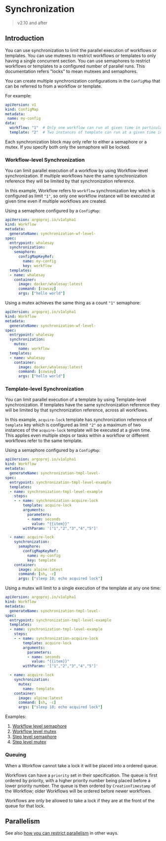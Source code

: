 # Synchronization

> v2.10 and after

## Introduction

You can use synchronization to limit the parallel execution of workflows or templates.
You can use mutexes to restrict workflows or templates to only having a single concurrent section.
You can use semaphores to restrict workflows or templates to a configured number of parallel runs.
This documentation refers "locks" to mean mutexes and semaphores.

You can create multiple synchronization configurations in the `ConfigMap` that can be referred to from a workflow or template.

For example:

```yaml
apiVersion: v1
kind: ConfigMap
metadata:
 name: my-config
data:
  workflow: "1"  # Only one workflow can run at given time in particular namespace
  template: "2"  # Two instances of template can run at a given time in particular namespace
```

Each synchronization block may only refer to either a semaphore or a mutex.
If you specify both only the semaphore will be locked.

### Workflow-level Synchronization

You can limit parallel execution of a workflow by using Workflow-level synchronization.
If multiple workflows have the same synchronization reference they will be limited by that synchronization reference.

In this example, Workflow refers to `workflow` synchronization key which is configured as limit `"1"`, so only one workflow instance will be executed at given time even if multiple workflows are created.

Using a semaphore configured by a `ConfigMap`:

```yaml
apiVersion: argoproj.io/v1alpha1
kind: Workflow
metadata:
  generateName: synchronization-wf-level-
spec:
  entrypoint: whalesay
  synchronization:
    semaphore:
      configMapKeyRef:
        name: my-config
        key: workflow
  templates:
  - name: whalesay
    container:
      image: docker/whalesay:latest
      command: [cowsay]
      args: ["hello world"]
```

Using a mutex achieves the same thing as a count `"1"` semaphore:

```yaml
apiVersion: argoproj.io/v1alpha1
kind: Workflow
metadata:
  generateName: synchronization-wf-level-
spec:
  entrypoint: whalesay
  synchronization:
    mutex:
      name: workflow
  templates:
  - name: whalesay
    container:
      image: docker/whalesay:latest
      command: [cowsay]
      args: ["hello world"]
```

### Template-level Synchronization

You can limit parallel execution of a template by using Template-level synchronization.
If templates have the same synchronization reference they will be limited by that synchronization reference, across all workflows.

In this example, `acquire-lock` template has synchronization reference of `template` key which is configured as limit `"2"` so a maximum of two instances of the `acquire-lock` template will be executed at a given time.
This applies even multiple steps or tasks within a workflow or different workflows refer to the same template.

Using a semaphore configured by a `ConfigMap`:

```yaml
apiVersion: argoproj.io/v1alpha1
kind: Workflow
metadata:
  generateName: synchronization-tmpl-level-
spec:
  entrypoint: synchronization-tmpl-level-example
  templates:
  - name: synchronization-tmpl-level-example
    steps:
    - - name: synchronization-acquire-lock
        template: acquire-lock
        arguments:
          parameters:
          - name: seconds
            value: "{{item}}"
        withParam: '["1","2","3","4","5"]'

  - name: acquire-lock
    synchronization:
      semaphore:
        configMapKeyRef:
          name: my-config
          key: template
    container:
      image: alpine:latest
      command: [sh, -c]
      args: ["sleep 10; echo acquired lock"]
```

Using a mutex will limit to a single execution of the template at any one time:

```yaml
apiVersion: argoproj.io/v1alpha1
kind: Workflow
metadata:
  generateName: synchronization-tmpl-level-
spec:
  entrypoint: synchronization-tmpl-level-example
  templates:
  - name: synchronization-tmpl-level-example
    steps:
    - - name: synchronization-acquire-lock
        template: acquire-lock
        arguments:
          parameters:
          - name: seconds
            value: "{{item}}"
        withParam: '["1","2","3","4","5"]'

  - name: acquire-lock
    synchronization:
      mutex:
        name: template
    container:
      image: alpine:latest
      command: [sh, -c]
      args: ["sleep 10; echo acquired lock"]
```

Examples:

1. [Workflow level semaphore](https://github.com/argoproj/argo-workflows/blob/main/examples/synchronization-wf-level.yaml)
1. [Workflow level mutex](https://github.com/argoproj/argo-workflows/blob/main/examples/synchronization-mutex-wf-level.yaml)
1. [Step level semaphore](https://github.com/argoproj/argo-workflows/blob/main/examples/synchronization-tmpl-level.yaml)
1. [Step level mutex](https://github.com/argoproj/argo-workflows/blob/main/examples/synchronization-mutex-tmpl-level.yaml)

### Queuing

When a Workflow cannot take a lock it will be placed into a ordered queue.

Workflows can have a `priority` set in their specification.
The queue is first ordered by priority, with a higher priority number being placed before a lower priority number.
The queue is then ordered by `CreationTimestamp` of the Workflow; older Workflows will be ordered before newer workflows.

Workflows are only be allowed to take a lock if they are at the front of the queue for that lock.

## Parallelism

See also [how you can restrict parallelism](./parallelism.md) in other ways.
